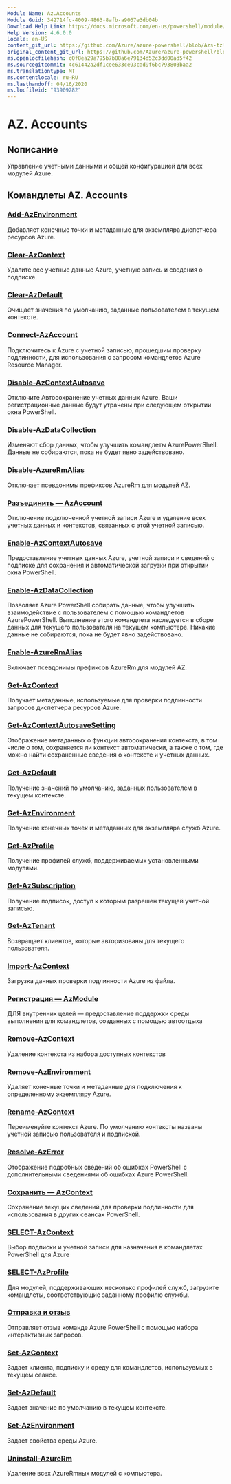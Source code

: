 ```yaml
---
Module Name: Az.Accounts
Module Guid: 342714fc-4009-4863-8afb-a9067e3db04b
Download Help Link: https://docs.microsoft.com/en-us/powershell/module/az.accounts
Help Version: 4.6.0.0
Locale: en-US
content_git_url: https://github.com/Azure/azure-powershell/blob/Azs-tzl/src/Accounts/Accounts/help/Az.Accounts.md
original_content_git_url: https://github.com/Azure/azure-powershell/blob/Azs-tzl/src/Accounts/Accounts/help/Az.Accounts.md
ms.openlocfilehash: c0f8ea29a795b7b88a6e79134d52c3dd00ad5f42
ms.sourcegitcommit: 4c61442a2df1cee633ce93cad9f6bc793803baa2
ms.translationtype: MT
ms.contentlocale: ru-RU
ms.lasthandoff: 04/16/2020
ms.locfileid: "93909282"
---
```

# AZ. Accounts
## Nописание
Управление учетными данными и общей конфигурацией для всех модулей Azure.

## Командлеты AZ. Accounts
### [Add-AzEnvironment](Add-AzEnvironment.md)
Добавляет конечные точки и метаданные для экземпляра диспетчера ресурсов Azure.

### [Clear-AzContext](Clear-AzContext.md)
Удалите все учетные данные Azure, учетную запись и сведения о подписке.

### [Clear-AzDefault](Clear-AzDefault.md)
Очищает значения по умолчанию, заданные пользователем в текущем контексте.

### [Connect-AzAccount](Connect-AzAccount.md)
Подключитесь к Azure с учетной записью, прошедшим проверку подлинности, для использования с запросом командлетов Azure Resource Manager.

### [Disable-AzContextAutosave](Disable-AzContextAutosave.md)
Отключите Автосохранение учетных данных Azure.  Ваши регистрационные данные будут утрачены при следующем открытии окна PowerShell.

### [Disable-AzDataCollection](Disable-AzDataCollection.md)
Изменяют сбор данных, чтобы улучшить командлеты AzurePowerShell. Данные не собираются, пока не будет явно задействовано.

### [Disable-AzureRmAlias](Disable-AzureRmAlias.md)
Отключает псевдонимы префиксов AzureRm для модулей AZ.

### [Разъединить — AzAccount](Disconnect-AzAccount.md)
Отключение подключенной учетной записи Azure и удаление всех учетных данных и контекстов, связанных с этой учетной записью.

### [Enable-AzContextAutosave](Enable-AzContextAutosave.md)
Предоставление учетных данных Azure, учетной записи и сведений о подписке для сохранения и автоматической загрузки при открытии окна PowerShell. 

### [Enable-AzDataCollection](Enable-AzDataCollection.md)
Позволяет Azure PowerShell собирать данные, чтобы улучшить взаимодействие с пользователем с помощью командлетов AzurePowerShell.
Выполнение этого командлета наследуется в сборе данных для текущего пользователя на текущем компьютере.
Никакие данные не собираются, пока не будет явно задействовано.

### [Enable-AzureRmAlias](Enable-AzureRmAlias.md)
Включает псевдонимы префиксов AzureRm для модулей AZ.

### [Get-AzContext](Get-AzContext.md)
Получает метаданные, используемые для проверки подлинности запросов диспетчера ресурсов Azure.

### [Get-AzContextAutosaveSetting](Get-AzContextAutosaveSetting.md)
Отображение метаданных о функции автосохранения контекста, в том числе о том, сохраняется ли контекст автоматически, а также о том, где можно найти сохраненные сведения о контексте и учетных данных.

### [Get-AzDefault](Get-AzDefault.md)
Получение значений по умолчанию, заданных пользователем в текущем контексте.

### [Get-AzEnvironment](Get-AzEnvironment.md)
Получение конечных точек и метаданных для экземпляра служб Azure.

### [Get-AzProfile](Get-AzProfile.md)
Получение профилей служб, поддерживаемых установленными модулями.

### [Get-AzSubscription](Get-AzSubscription.md)
Получение подписок, доступ к которым разрешен текущей учетной записью.

### [Get-AzTenant](Get-AzTenant.md)
Возвращает клиентов, которые авторизованы для текущего пользователя.

### [Import-AzContext](Import-AzContext.md)
Загрузка данных проверки подлинности Azure из файла.

### [Регистрация — AzModule](Register-AzModule.md)
ДЛЯ внутренних целей — предоставление поддержки среды выполнения для командлетов, созданных с помощью автоотдыха

### [Remove-AzContext](Remove-AzContext.md)
Удаление контекста из набора доступных контекстов

### [Remove-AzEnvironment](Remove-AzEnvironment.md)
Удаляет конечные точки и метаданные для подключения к определенному экземпляру Azure.

### [Rename-AzContext](Rename-AzContext.md)
Переименуйте контекст Azure.  По умолчанию контексты названы учетной записью пользователя и подпиской.

### [Resolve-AzError](Resolve-AzError.md)
Отображение подробных сведений об ошибках PowerShell с дополнительными сведениями об ошибках Azure PowerShell.

### [Сохранить — AzContext](Save-AzContext.md)
Сохранение текущих сведений для проверки подлинности для использования в других сеансах PowerShell.

### [SELECT-AzContext](Select-AzContext.md)
Выбор подписки и учетной записи для назначения в командлетах PowerShell для Azure

### [SELECT-AzProfile](Select-AzProfile.md)
Для модулей, поддерживающих несколько профилей служб, загрузите командлеты, соответствующие заданному профилю службы.

### [Отправка и отзыв](Send-Feedback.md)
Отправляет отзыв команде Azure PowerShell с помощью набора интерактивных запросов.

### [Set-AzContext](Set-AzContext.md)
Задает клиента, подписку и среду для командлетов, используемых в текущем сеансе.

### [Set-AzDefault](Set-AzDefault.md)
Задает значение по умолчанию в текущем контексте.

### [Set-AzEnvironment](Set-AzEnvironment.md)
Задает свойства среды Azure.

### [Uninstall-AzureRm](Uninstall-AzureRm.md)
Удаление всех AzureRmных модулей с компьютера.

